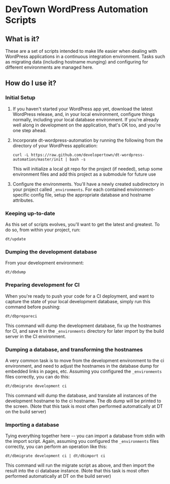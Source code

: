 DevTown WordPress Automation Scripts
====================================

What is it?
-----------
These are a set of scripts intended to make life easier when dealing with WordPress applications
in a continuous integration environment.  Tasks such as migrating data (including hostname munging)
and configuring for different environments are managed here.

How do I use it?
----------------

### Initial Setup
1. If you haven't started your WordPress app yet, download the latest WordPress release, and, in your local environment, configure things normally, including your local database environment.  If you're already well along in development on the application, that's OK too, and you're one step ahead.
2. Incorporate dt-wordpress-automation by running the following from the directory of your WordPress application:

    `curl -L https://raw.github.com/developertown/dt-wordpress-automation/master/init | bash -s`

    This will initialize a local git repo for the project (if needed), setup some environment files and add this project as a submodule for future use

3. Configure the environments.  You'll have a newly created subdirectory in your project called `_environments`.  For each contained environment-specific config file, setup the appropriate database and hostname attributes.

### Keeping up-to-date
As this set of scripts evolves, you'll want to get the latest and greatest.  To do so, from within your project, run:

    dt/update

### Dumping the development database
From your development environment:

    dt/dbdump

### Preparing development for CI
When you're ready to push your code for a CI deployment, and want to capture the state of your local development database, simply run this command before pushing:

    dt/dbprepareci

This command will dump the development database, fix up the hostnames for CI, and save it in the `_environments` directory for later import by the build server in the CI environment.

### Dumping a database, and transforming the hostnames
A very common task is to move from the development environment to the ci environment, and need to adjust the hostnames in the database dump for embedded links in pages, etc.  Assuming you configured the `_environments` files correctly, you can do this:

    dt/dbmigrate development ci

This command will dump the database, and translate all instances of the development hostname to the ci hostname.  The db dump will be printed to the screen.  (Note that this task is most often performed automatically at DT on the build server)

### Importing a database
Tying everything together here -- you can import a database from stdin with the import script.  Again, assuming you configured the `_environments` files correctly, you can perform an operation like this:

    dt/dbmigrate development ci | dt/dbimport ci

This command will run the migrate script as above, and then import the result into the ci database instance.  (Note that this task is most often performed automatically at DT on the build server)
